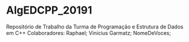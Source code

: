 # AlgEDCPP_20191
Repositório de Trabalho da Turma de Programação e Estrutura de Dados em C++
Colaboradores:
Raphael;
Vinicius Garmatz;
NomeDeVoces;



